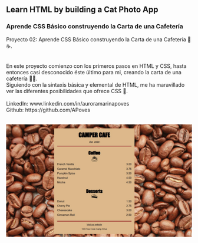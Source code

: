 ## Learn HTML by building a Cat Photo App
### Aprende CSS Básico construyendo la Carta de una Cafetería

Proyecto 02: Aprende CSS Básico construyendo la Carta de una Cafetería 🍰☕.

<br>
En este proyecto comienzo con los primeros pasos en HTML y CSS, hasta entonces casi desconocido éste último para mi, creando la carta de una cafetería 🍩🥤.
<br>
Siguiendo con la sintaxis básica y elemental de HTML, me ha maravillado ver las diferentes posibilidades que ofrece CSS 🎨.
<br>
<br>
LinkedIn: www.linkedin.com/in/auroramarinapoves
<br>
Github: https://github.com/APoves
<br>
<br>

![image](https://github.com/APoves/Responsive-Web-Design/blob/main/02%20Cafe%20Menu/Cafe%20Menu.jpg)
